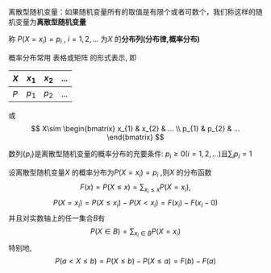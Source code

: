 
离散型随机变量：如果随机变量所有的取值是有限个或者可数个，我们称这样的随机变量为**离散型随机变量**

称 $P(X=x_{i})=p_{i}~,~i=1,2,...$ 为$X$ 的**分布列(分布律,概率分布)**

概率分布常用 表格或矩阵 的形式表示, 即

| $X$ | $x_{1}$ | $x_{2}$ | $...$ |
| --- | ------- | ------- | ----- |
| $P$ | $p_{1}$ | $p_{2}$ | $...$ |
或
$$
X\sim  \begin{bmatrix}  
x_{1} & x_{2}  & ... \\  
p_{1} & p_{2} & ...  
\end{bmatrix}
$$

数列$\{p_{i}\}$是离散型随机变量的概率分布的充要条件: $p_{i}\geq 0(i=1,2,...)$且$\sum_{i}p_{i}=1$


设离散型随机变量$X$ 的概率分布为$P(X=x_{i})=p_{i}$ ,则$X$ 的分布函数
$$
F(x)=P(X\leq  x)=\sum_{x_{i}\leq  x}P(X=x_{i}) ,
$$
$$
P(X=x_{i})=P(X\leq  x_{i})-P(X<x_{i})=F(x_{i})-F(x_{i}-0)
$$
并且对实数轴上的任一集合$B$有
$$
P(X\in B) = \sum_{x_{i}\in B}P(X=x_{i})
$$
特别地,
$$
P(a<X\leq  b)=P(X\leq  b)-P(X\leq  a)=F(b)-F(a)
$$
